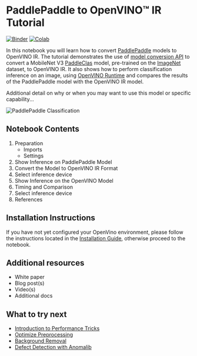 # PaddlePaddle to OpenVINO™ IR Tutorial

[![Binder](https://mybinder.org/badge_logo.svg)](https://mybinder.org/v2/gh/openvinotoolkit/openvino_notebooks/HEAD?filepath=notebooks%2F103-paddle-to-openvino%2F103-paddle-to-openvino-classification.ipynb)
[![Colab](https://colab.research.google.com/assets/colab-badge.svg)](https://colab.research.google.com/github/openvinotoolkit/openvino_notebooks/blob/main/notebooks/103-paddle-to-openvino/103-paddle-to-openvino-classification.ipynb)

In this notebook you will learn how to convert [PaddlePaddle](https://www.paddlepaddle.org.cn) models to OpenVINO IR. The tutorial demonstrates the use of [model conversion API](https://docs.openvino.ai/2023.0/openvino_docs_model_processing_introduction.html) to convert a MobileNet V3 [PaddleClas](https://github.com/PaddlePaddle/PaddleClas) model, pre-trained on the [ImageNet](https://www.image-net.org) dataset, to OpenVINO IR. It also shows how to perform classification inference on an image, using [OpenVINO Runtime](https://docs.openvino.ai/nightly/openvino_docs_OV_UG_OV_Runtime_User_Guide.html) and compares the results of the PaddlePaddle model with the OpenVINO IR model. 

Additional detail on why or when you may want to use this model or specific capability...

![PaddlePaddle Classification](https://user-images.githubusercontent.com/77325899/127503530-72c8ce57-ef6f-40a7-808a-d7bdef909d11.png)



## Notebook Contents
1. Preparation
    - Imports
    - Settings
2. Show Inference on PaddlePaddle Model
3. Convert the Model to OpenVINO IR Format
4. Select inference device
5. Show Inference on the OpenVINO Model
6. Timing and Comparison
7. Select inference device
8. References


## Installation Instructions
If you have not yet configured your OpenVino environment, please follow the instructions located in the [Installation Guide](../../README.md), otherwise proceed to the notebook.

## Additional resources
* White paper
* Blog post(s)
* Video(s)
* Additional docs

## What to try next
* [Introduction to Performance Tricks](https://github.com/openvinotoolkit/openvino_notebooks/tree/main/notebooks/109-performance-tricks)
* [Optimize Preprocessing](https://github.com/openvinotoolkit/openvino_notebooks/tree/main/notebooks/118-optimize-preprocessing)
* [Background Removal](https://github.com/openvinotoolkit/openvino_notebooks/tree/main/notebooks/205-vision-background-removal)
* [Defect Detection with Anomalib](https://github.com/openvinotoolkit/openvino_notebooks/tree/recipes/recipes/defect_detection_anomalib)


